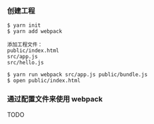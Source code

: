 
### 创建工程

```
$ yarn init
$ yarn add webpack

添加工程文件：
public/index.html
src/app.js
src/hello.js

$ yarn run webpack src/app.js public/bundle.js
$ open public/index.html
```

### 通过配置文件来使用 webpack

TODO
